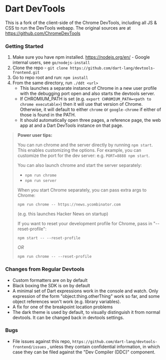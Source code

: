# Dart DevTools

This is a fork of the client-side of the Chrome DevTools, including all JS & CSS to run the DevTools webapp. The original sources are at https://github.com/ChromeDevTools

### Getting Started

1. Make sure you have npm installed. https://nodejs.org/en/ - Google internal
   users, see `go/nodejs-install`
2. Clone the repo - `git clone https://github.com/dart-lang/devtools-frontend.git`
3. Go to repo root and run: `npm install`
4. From the same directory, run `./ddt <url>`
    - This launches a separate instance of Chrome in a new user profile with the
      debugging port open and also starts the devtools server.
    - If CHROMIUM_PATH is set (e.g. `export CHROMIUM_PATH=<path to chrome
      executable>`) then it will use that version of Chrome. Otherwise, it will
      default to either `chrome` or `google-chrome` if either of those is found
      in the PATH.
    - It should automatically open three pages, a reference page, the web app at
      <url> and a Dart DevTools instance on that page.

> **Power user tips:**
>
> You can run chrome and the server directly by running `npm start`. This
> enables customizing the options. For example, you can customize the port for
> the dev server: e.g. `PORT=8888 npm start`.
>
> You can also launch chrome and start the server separately:
> - `npm run chrome`
> - `npm run server`
>
> When you start Chrome separately, you can pass extra args to Chrome:
> ```
> npm run chrome -- https://news.ycombinator.com
> ```
> (e.g. this launches Hacker News on startup)
>
> If you want to reset your development profile for Chrome, pass in "--reset-profile":
> ```
> npm start -- --reset-profile
> ```
> *OR*
> ```
> npm run chrome -- --reset-profile
> ```

### Changes from Regular Devtools

  - Custom formatters are on by default
  - Black boxing the SDK is on by default
  - A minimal set of Dart expressions work in the console and watch. Only
    expression of the form "object.thing.otherThing" work so far, and some
    object references won't work (e.g. library variables).
  - A fix for one of the breakpoint location problems
  - The dark theme is used by default, to visually distinguish it from normal
    devtools. It can be changed back in devtools settings.

### Bugs

  - File issues against this repo, `https://github.com/dart-lang/devtools-frontend/issues` , unless they contain confidential information, in which case they can be filed against the "Dev Compiler (DDC)" component.
